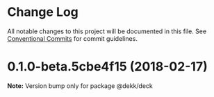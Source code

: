 # Change Log

All notable changes to this project will be documented in this file.
See [Conventional Commits](https://conventionalcommits.org) for commit guidelines.

<a name="0.1.0-beta.5cbe4f15"></a>
# 0.1.0-beta.5cbe4f15 (2018-02-17)




**Note:** Version bump only for package @dekk/deck
